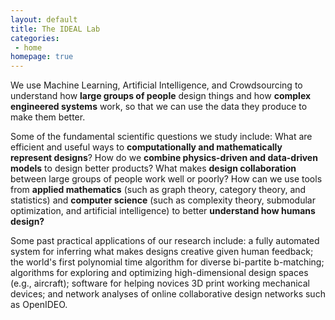 ```yaml
---
layout: default
title: The IDEAL Lab
categories:
 - home
homepage: true
---
```

We use Machine Learning, Artificial Intelligence, and Crowdsourcing to understand how **large groups of people** design things and how **complex engineered systems** work, so that we can use the data they produce to make them better.

Some of the fundamental scientific questions we study include: What are efficient and useful ways to **computationally and mathematically represent designs**? How do we **combine physics-driven and data-driven models** to design better products? What makes **design collaboration** between large groups of people work well or poorly? How can we use tools from **applied mathematics** (such as graph theory, category theory, and statistics) and **computer science** (such as complexity theory, submodular optimization, and artificial intelligence) to better **understand how humans design?**

Some past practical applications of our research include: a fully automated system for inferring what makes designs creative given human feedback; the world's first polynomial time algorithm for diverse bi-partite b-matching; algorithms for exploring and optimizing high-dimensional design spaces (e.g., aircraft); software for helping novices 3D print working mechanical devices; and network analyses of online collaborative design networks such as OpenIDEO.
